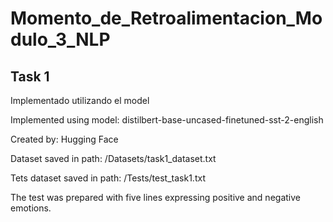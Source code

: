 # Momento_de_Retroalimentacion_Modulo_3_NLP
## Task 1
Implementado utilizando el model 

Implemented using model: distilbert-base-uncased-finetuned-sst-2-english

Created by: Hugging Face

Dataset saved in path: /Datasets/task1_dataset.txt

Tets dataset saved in path: /Tests/test_task1.txt

The test was prepared with five lines expressing positive and negative emotions.

